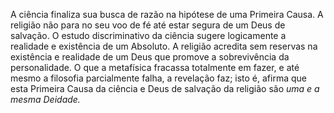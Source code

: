 ﻿A ciência finaliza sua busca de razão na hipótese de uma Primeira Causa. A religião não para no seu voo de fé até estar segura de um Deus de salvação. O estudo discriminativo da ciência sugere logicamente a realidade e existência de um Absoluto. A religião acredita sem reservas na existência e realidade de um Deus que promove a sobrevivência da personalidade. O que a metafísica fracassa totalmente em fazer, e até mesmo a filosofia parcialmente falha, a revelação faz; isto é, afirma que esta Primeira Causa da ciência e Deus de salvação da religião são *uma e a mesma Deidade.*
